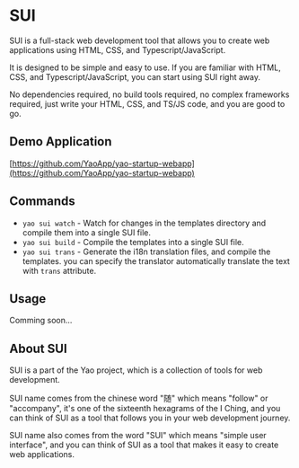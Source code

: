 # SUI

SUI is a full-stack web development tool that allows you to create web applications using HTML, CSS, and Typescript/JavaScript.

It is designed to be simple and easy to use. If you are familiar with HTML, CSS, and Typescript/JavaScript, you can start using SUI right away.

No dependencies required, no build tools required, no complex frameworks required, just write your HTML, CSS, and TS/JS code, and you are good to go.

## Demo Application

[https://github.com/YaoApp/yao-startup-webapp](https://github.com/YaoApp/yao-startup-webapp)

## Commands

- `yao sui watch` - Watch for changes in the templates directory and compile them into a single SUI file.
- `yao sui build` - Compile the templates into a single SUI file.
- `yao sui trans` - Generate the i18n translation files, and compile the templates. you can specify the translator automatically translate the text with `trans` attribute.

## Usage

Comming soon...

## About SUI

SUI is a part of the Yao project, which is a collection of tools for web development.

SUI name comes from the chinese word "随" which means "follow" or "accompany", it's one of the sixteenth hexagrams of the I Ching, and you can think of SUI as a tool that follows you in your web development journey.

SUI name also comes from the word "SUI" which means "simple user interface", and you can think of SUI as a tool that makes it easy to create web applications.
